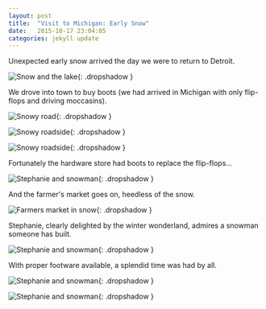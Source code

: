 ```yaml
---
layout: post
title:  "Visit to Michigan: Early Snow"
date:   2015-10-17 23:04:05
categories: jekyll update
---
```

Unexpected early snow arrived the day we were to return to Detroit.  

![Snow and the lake](/images/2015-10-17_snow/snowy_lake_view.png){: .dropshadow }  

We drove into town to buy boots (we had arrived in Michigan with only flip-flops and driving moccasins).  

![Snowy road](/images/2015-10-17_snow/driving_to_town.png){: .dropshadow }  

![Snowy roadside](/images/2015-10-17_snow/snow1.png){: .dropshadow }  

![Snowy roadside](/images/2015-10-17_snow/snow3.png){: .dropshadow }  

Fortunately the hardware store had boots to replace the flip-flops...  

![Stephanie and snowman](/images/2015-10-17_snow/buying_boots.png){: .dropshadow }  

And the farmer's market goes on, heedless of the snow.  

![Farmers market in snow](/images/2015-10-17_snow/farmers_market.png){: .dropshadow }  

Stephanie, clearly delighted by the winter wonderland, admires a snowman someone has built.  

![Stephanie and snowman](/images/2015-10-17_snow/snowman.png){: .dropshadow }  

With proper footware available, a splendid time was had by all.  

![Stephanie and snowman](/images/2015-10-17_snow/bucket.png){: .dropshadow }  

![Stephanie and snowman](/images/2015-10-17_snow/stephanie_and_mother.png){: .dropshadow }  


